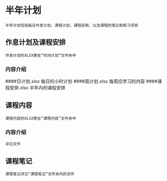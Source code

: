 #	半年计划
	半年计划包括每日作息计划、课程计划、课程安排、以及课程的笔记和练习项目
##	作息计划及课程安排
	作息计划的XLSX表在“时间计划”文件夹中
###	内容介绍
####日计划.xlsx
	每日的小时计划
####周计划.xlsx
	每周应学习的内容
####课程安排.xlsx
	半年内的课程安排
##	课程内容
	课程内容的XLSX表在“课程内容”文件夹中
### 内容介绍
	详见文件
##	课程笔记
	课程笔记详见“课程笔记”文件夹内的文件
